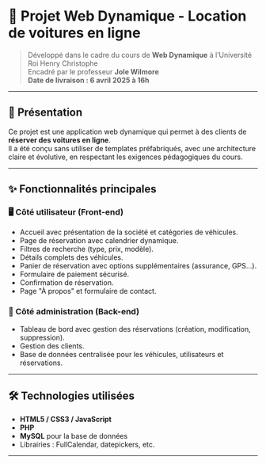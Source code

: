 # 🚗 Projet Web Dynamique - Location de voitures en ligne

> Développé dans le cadre du cours de **Web Dynamique** à l’Université Roi Henry Christophe  
> Encadré par le professeur **Jole Wilmore**  
> **Date de livraison : 6 avril 2025 à 16h**

---

## 📌 Présentation

Ce projet est une application web dynamique qui permet à des clients de **réserver des voitures en ligne**.  
Il a été conçu sans utiliser de templates préfabriqués, avec une architecture claire et évolutive, en respectant les exigences pédagogiques du cours.

---

## ✨ Fonctionnalités principales

### 🖥️ Côté utilisateur (Front-end)
- Accueil avec présentation de la société et catégories de véhicules.
- Page de réservation avec calendrier dynamique.
- Filtres de recherche (type, prix, modèle).
- Détails complets des véhicules.
- Panier de réservation avec options supplémentaires (assurance, GPS…).
- Formulaire de paiement sécurisé.
- Confirmation de réservation.
- Page "À propos" et formulaire de contact.

### 🔐 Côté administration (Back-end)
- Tableau de bord avec gestion des réservations (création, modification, suppression).
- Gestion des clients.
- Base de données centralisée pour les véhicules, utilisateurs et réservations.

---

## 🛠️ Technologies utilisées

- **HTML5 / CSS3 / JavaScript**
- **PHP**
- **MySQL** pour la base de données
- Librairies : FullCalendar, datepickers, etc.

---


